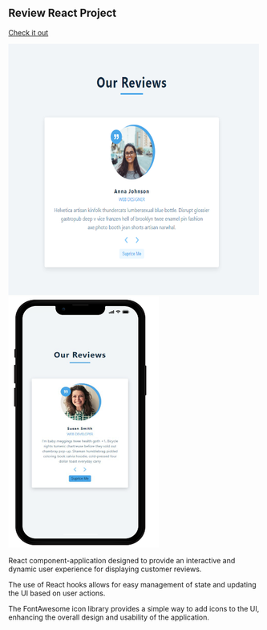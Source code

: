 ## Review React Project

[Check it out](https://reviews-cards-2022.netlify.app/)

<img src='/src/img/reviews_cards.png' width=500 height=500> <img src='/src/img/review-card-phone.png' width=300 height=500>

React component-application designed to provide an interactive and dynamic user experience for displaying customer reviews.

The use of React hooks allows for easy management of state and updating the UI based on user actions.

The FontAwesome icon library provides a simple way to add icons to the UI, enhancing the overall design and usability of the application.
